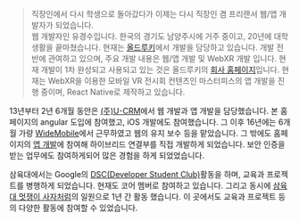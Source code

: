 > 직장인에서 다시 학생으로 돌아갔다가 이제는 다시 직장인 겸 프리랜서 웹/앱 개발자가 되었습니다.  
웹 개발자인 유경수입니다. 한국의 경기도 남양주시에 거주 중이고, 20년에 대학생활을 끝마쳤습니다. 현재는 [올드루키][1]에서 개발을 담당하고 있습니다. 개발 전반에 관여하고 있으며, 주요 개발 내용은 웹/앱 개발 및 WebXR 개발 입니다. 현재 개발이 1차 완성되고 사용되고 있는 것은 올드루키의 [회사 홈페이지][1]입니다. 현재는 WebXR을 이용한 모바일 VR 전시회 컨텐츠인 마스터피스의 앱 개발을 진행 중이며, React Native로 제작하고 있습니다.

 13년부터 2년 6개월 동안은 [(주)U-CRM][2]에서 웹 개발과 앱 개발을 담당했습니다. 본 홈페이지의 angular 도입에 참여했고, iOS 개발에도 참여했습니다.
 그 이후 16년에는 6개월 가량 [WideMobile][3]에서 근무하였고 웹의 유지 보수 등을 맡았습니다. 그 밖에도 홈페이지의 [앱 개발][4]에 참여해 하이브리드 연결부를 직접 개발하게 되었습니다. 보안 인증을 받는 업무에도 참여하게되어 많은 경험을 하게 되었었습니다.   
 
 삼육대에서는 Google의 [DSC(Developer Student Club)][5]활동을 하며, 교육과 프로젝트를 병행하게 되었습니다. 현재도 코어 멤버로 참여하고 있습니다. 그리고 동시에 [삼육대 멋쟁이 사자처럼][6]의 일원으로 1년 간 활동 했습니다. 이 곳에서도 교육과 프로젝트 등의 다양한 활동에 참여할 수 있었습니다. 



[1]: http://www.oldrookiecorp.com
[2]: http://www.u-pds.com
[3]: https://www.wifidosirak.com
[4]: https://apps.apple.com/kr/app/%EC%99%80%EC%9D%B4%EB%93%9C%EB%AA%A8%EB%B0%94%EC%9D%BC-%EC%99%80%EC%9D%B4%ED%8C%8C%EC%9D%B4%EB%8F%84%EC%8B%9C%EB%9D%BD/id1162744579
[5]: https://sites.google.com/view/dscsahmyook
[6]: http://sahmyook.likelion.org
